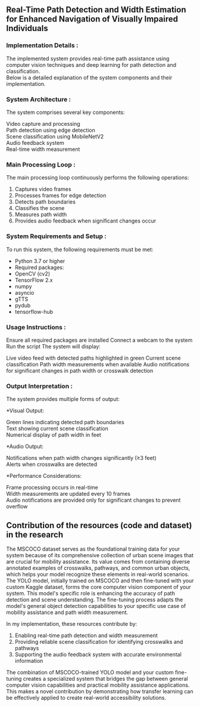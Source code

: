 <h2>Real-Time Path Detection and Width Estimation for Enhanced Navigation of Visually Impaired Individuals</h2>

<h3> Implementation Details :</h3>
The implemented system provides real-time path assistance using computer vision techniques and deep learning for path detection and classification.<br>
Below is a detailed explanation of the system components and their implementation.

<h3>System Architecture :</h3>
The system comprises several key components:<br>

Video capture and processing<br>
Path detection using edge detection<br>
Scene classification using MobileNetV2<br>
Audio feedback system<br>
Real-time width measurement<br>


<h3>Main Processing Loop :</h3>
The main processing loop continuously performs the following operations:<br>

1) Captures video frames<br>
2) Processes frames for edge detection<br>
3) Detects path boundaries<br>
4) Classifies the scene<br>
5) Measures path width<br>
6) Provides audio feedback when significant changes occur<br>

<h3>System Requirements and Setup :</h3>
To run this system, the following requirements must be met:<br>

* Python 3.7 or higher<br>
* Required packages:<br>
* OpenCV (cv2)<br>
* TensorFlow 2.x<br>
* numpy<br>
* asyncio<br>
* gTTS<br>
* pydub<br>
* tensorflow-hub<br>



<h3>Usage Instructions :</h3>

Ensure all required packages are installed
Connect a webcam to the system
Run the script
The system will display:

Live video feed with detected paths highlighted in green
Current scene classification
Path width measurements when available
Audio notifications for significant changes in path width or crosswalk detection



<h3>Output Interpretation :</h3>
The system provides multiple forms of output:<br>

*Visual Output:<br>

Green lines indicating detected path boundaries<br>
Text showing current scene classification<br>
Numerical display of path width in feet<br>


*Audio Output:<br>

Notifications when path width changes significantly (≥3 feet)<br>
Alerts when crosswalks are detected<br>


*Performance Considerations:<br>

Frame processing occurs in real-time<br>
Width measurements are updated every 10 frames<br>
Audio notifications are provided only for significant changes to prevent overflow




<h2>Contribution of the resources (code and dataset) in the research</h2>
The MSCOCO dataset serves as the foundational training data for your system because of its comprehensive collection of urban scene images that are crucial for mobility assistance. Its value comes from containing diverse annotated examples of crosswalks, pathways, and common urban objects, which helps your model recognize these elements in real-world scenarios.
The YOLO model, initially trained on MSCOCO and then fine-tuned with your custom Kaggle dataset, forms the core computer vision component of your system. This model's specific role is enhancing the accuracy of path detection and scene understanding. The fine-tuning process adapts the model's general object detection capabilities to your specific use case of mobility assistance and path width measurement.<br>

In my implementation, these resources contribute by: <br>

1) Enabling real-time path detection and width measurement <br>
2) Providing reliable scene classification for identifying crosswalks and pathways <br>
3) Supporting the audio feedback system with accurate environmental information <br>

The combination of MSCOCO-trained YOLO model and your custom fine-tuning creates a specialized system that bridges the gap between general computer vision capabilities and practical mobility assistance applications. This makes a novel contribution by demonstrating how transfer learning can be effectively applied to create real-world accessibility solutions.
